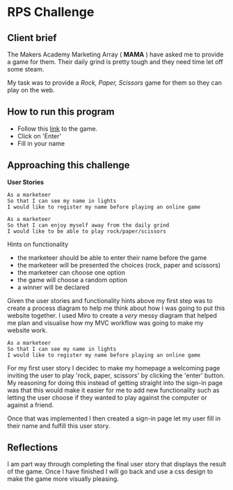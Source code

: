 # RPS Challenge

Client brief
-------

The Makers Academy Marketing Array ( **MAMA** ) have asked me to provide a game for them. Their daily grind is pretty tough and they need time let off some steam.

My task was to provide a _Rock, Paper, Scissors_ game for them so they can play on the web.

How to run this program
-------
* Follow this [link](http://localhost:9292/) to the game.
* Click on 'Enter'
* Fill in your name




Approaching this challenge
-------
**User Stories**
```
As a marketeer
So that I can see my name in lights
I would like to register my name before playing an online game

As a marketeer
So that I can enjoy myself away from the daily grind
I would like to be able to play rock/paper/scissors
```
Hints on functionality

- the marketeer should be able to enter their name before the game
- the marketeer will be presented the choices (rock, paper and scissors)
- the marketeer can choose one option
- the game will choose a random option
- a winner will be declared


Given the user stories and functionality hints above my first step was to create a process diagram to help me think about how I was going to put this website together. I used Miro to create a *very* messy diagram that helped me plan and visualise how my MVC workflow was going to make my website work.

```
As a marketeer
So that I can see my name in lights
I would like to register my name before playing an online game
```
For my first user story I decidec to make my homepage a welcoming page inviting the user to play 'rock, paper, scissors' by clicking the 'enter' button. My reasoning for doing this instead of getting straight into the sign-in page was that this would make it easier for me to add new functionality such as letting the user choose if they wanted to play against the computer or against a friend.

Once that was implemented I then created a sign-in page let my user fill in their name and fulfill this user story.

Reflections
-------
I am part way through completing the final user story that displays the result of the game. Once I have finished I will go back and use a css design to make the game more visually pleasing.

